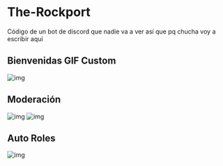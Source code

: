 # The-Rockport
Código de un bot de discord que nadie va a ver así que pq chucha voy a escribir aquí

## Bienvenidas GIF Custom

![img](https://cdn.discordapp.com/attachments/1012180882217508924/1012767984328118414/out.gif)

## Moderación

![img](https://cdn.discordapp.com/attachments/988332902456631359/1012827459634331658/mod2.png) ![img](https://cdn.discordapp.com/attachments/988332902456631359/1012829291215601724/silencioputo2.png)

## Auto Roles

![img](https://cdn.discordapp.com/attachments/988332902456631359/1012833603375337603/rol.png)
